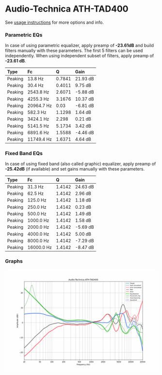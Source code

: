 # Audio-Technica ATH-TAD400
See [usage instructions](https://github.com/jaakkopasanen/AutoEq#usage) for more options and info.

### Parametric EQs
In case of using parametric equalizer, apply preamp of **-23.61dB** and build filters manually
with these parameters. The first 5 filters can be used independently.
When using independent subset of filters, apply preamp of **-23.61 dB**.

| Type    | Fc         |      Q | Gain     |
|:--------|:-----------|:-------|:---------|
| Peaking | 13.8 Hz    | 0.7841 | 21.93 dB |
| Peaking | 30.4 Hz    | 0.4011 | 9.75 dB  |
| Peaking | 2543.8 Hz  | 2.6071 | -5.88 dB |
| Peaking | 4255.3 Hz  | 3.1676 | 10.37 dB |
| Peaking | 20964.7 Hz | 0.03   | -6.81 dB |
| Peaking | 582.3 Hz   | 1.1298 | 1.64 dB  |
| Peaking | 3424.1 Hz  | 2.298  | 0.21 dB  |
| Peaking | 5141.5 Hz  | 5.1734 | 3.42 dB  |
| Peaking | 6891.6 Hz  | 1.5588 | -4.46 dB |
| Peaking | 11749.4 Hz | 1.6371 | 4.64 dB  |

### Fixed Band EQs
In case of using fixed band (also called graphic) equalizer, apply preamp of **-25.42dB**
(if available) and set gains manually with these parameters.

| Type    | Fc         |      Q | Gain     |
|:--------|:-----------|:-------|:---------|
| Peaking | 31.3 Hz    | 1.4142 | 24.63 dB |
| Peaking | 62.5 Hz    | 1.4142 | 2.96 dB  |
| Peaking | 125.0 Hz   | 1.4142 | 1.18 dB  |
| Peaking | 250.0 Hz   | 1.4142 | 0.23 dB  |
| Peaking | 500.0 Hz   | 1.4142 | 1.49 dB  |
| Peaking | 1000.0 Hz  | 1.4142 | 1.58 dB  |
| Peaking | 2000.0 Hz  | 1.4142 | -5.69 dB |
| Peaking | 4000.0 Hz  | 1.4142 | 5.00 dB  |
| Peaking | 8000.0 Hz  | 1.4142 | -7.29 dB |
| Peaking | 16000.0 Hz | 1.4142 | -8.47 dB |

### Graphs
![](./Audio-Technica%20ATH-TAD400.png)